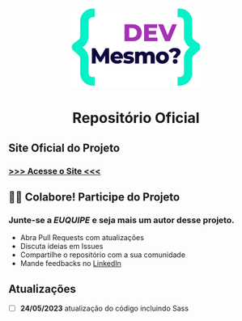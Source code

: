 <p align="center">
      <img src="img\web-site\logoofc2.png" alt="Logo-bizuradodev" width="260" height="160">
  
  <h1 align="center">Repositório Oficial</h1>
</p>

## Site Oficial do Projeto
### [ >>> Acesse o Site <<<](https://devmesmo.com/) 

## 🤝🏻 Colabore! Participe do Projeto
### Junte-se a *EUQUIPE* e seja mais um autor desse projeto.

- Abra Pull Requests com atualizações
- Discuta ideias em Issues
- Compartilhe o repositório com a sua comunidade
- Mande feedbacks no [LinkedIn](https://www.linkedin.com/in/rsantosmenezes/)

## Atualizações

- [ ] **24/05/2023** atualização do código incluindo Sass